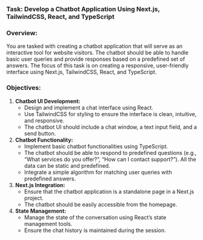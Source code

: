 ### **Task: Develop a Chatbot Application Using Next.js, TailwindCSS, React, and TypeScript**

### Overview:

You are tasked with creating a chatbot application that will serve as an interactive tool for website visitors. The chatbot should be able to handle basic user queries and provide responses based on a predefined set of answers. The focus of this task is on creating a responsive, user-friendly interface using Next.js, TailwindCSS, React, and TypeScript.

### Objectives:

1. **Chatbot UI Development:**
    - Design and implement a chat interface using React.
    - Use TailwindCSS for styling to ensure the interface is clean, intuitive, and responsive.
    - The chatbot UI should include a chat window, a text input field, and a send button.
2. **Chatbot Functionality:**
    - Implement basic chatbot functionalities using TypeScript.
    - The chatbot should be able to respond to predefined questions (e.g., “What services do you offer?”, “How can I contact support?”). All the data can be static and predefined.
    - Integrate a simple algorithm for matching user queries with predefined answers.
3. **Next.js Integration:**
    - Ensure that the chatbot application is a standalone page in a Next.js project.
    - The chatbot should be easily accessible from the homepage.
4. **State Management:**
    - Manage the state of the conversation using React’s state management tools.
    - Ensure the chat history is maintained during the session.
